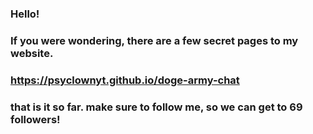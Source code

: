 ### Hello!
### If you were wondering, there are a few secret pages to my website.
### https://psyclownyt.github.io/doge-army-chat
### that is it so far. make sure to follow me, so we can get to 69 followers!
